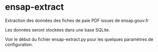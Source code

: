 # ensap-extract
Extraction des données des fiches de paie PDF issues de ensap.gouv.fr

Les données seront stockées dans une base SQLite.

Voir le début du fichier ensap-extract.py pour les quelques paramètres de configuration.
